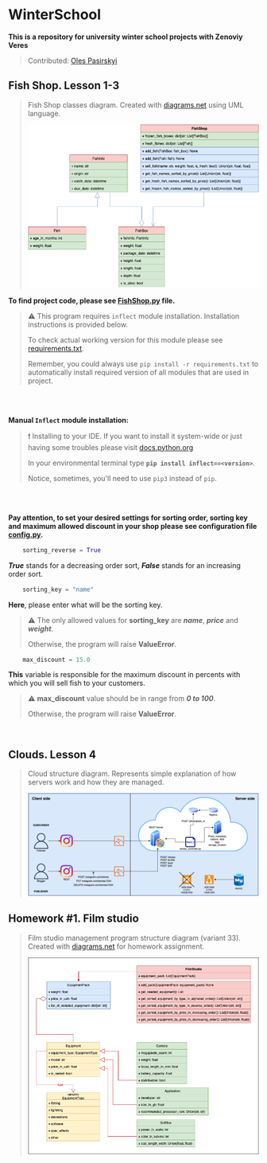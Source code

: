 # WinterSchool
**This is a repository for university winter school projects with Zenoviy Veres**

> Contributed: [Oles Pasirskyi](https://github.com/wertylu)
## Fish Shop. Lesson 1-3

> Fish Shop classes diagram. Created with [diagrams.net](https://www.diagrams.net/) using UML language.
>
>![](FishShop.drawio.png)

**To find project code, please see [FishShop.py](FishShop.py) file.**
> :warning: This program requires ```inflect``` module installation. Installation instructions is provided below.
> 
> To check actual working version for this module please see [requirements.txt](requirements.txt).
> 
> Remember, you could always use ```pip install -r requirements.txt``` to automatically install required version of all modules that are used in project.

<br /> 
<br /> 

**Manual ```Inflect``` module installation:**
> :exclamation: Installing to your IDE. If you want to install it system-wide or just having some troubles please visit [docs.python.org](https://docs.python.org/3/installing/index.html)
>
> 
> In your environmental terminal type **```pip install inflect==<version>```**.
> 
> Notice, sometimes, you'll need to use ```pip3``` instead of ```pip```.


<br /> 
<br /> 

**Pay attention, to set your desired settings for sorting order, sorting key and maximum allowed discount in your shop please see configuration file [config.py](config.py).**
``` python
    sorting_reverse = True 
```
_**True**_ stands for a decreasing order sort, _**False**_ stands for an increasing order sort.
``` python
    sorting_key = "name" 
```
**Here**, please enter what will be the sorting key.

> :warning: The only allowed values for **sorting_key** are **_name_**, **_price_** and **_weight_**. 
> 
> Otherwise, the program will raise **ValueError**.
    
``` python   
    max_discount = 15.0
```
**This** variable is responsible for the maximum discount in percents with which you will sell fish to your customers. 

> :warning: **max_discount** value should be in range from **_0 to 100_**. 
> 
> Otherwise, the program will raise **ValueError**.
    
<br />


## Clouds. Lesson 4

> Cloud structure diagram. Represents simple explanation of how servers work and how they are managed.
>
>![](Cloud.drawio.png)

## Homework #1. Film studio
> Film studio management program structure diagram (variant 33). Created with [diagrams.net](https://www.diagrams.net/) for homework assignment.
>
>![](/Homework/HomeWork.drawio.png)
